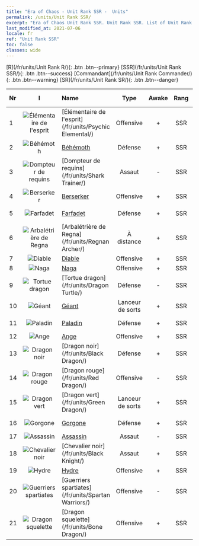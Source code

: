 ```yaml
---
title: "Era of Chaos - Unit Rank SSR -  Units"
permalink: /units/Unit Rank SSR/
excerpt: "Era of Chaos Unit Rank SSR. Unit Rank SSR. List of Unit Rank in Era of Chaos"
last_modified_at: 2021-07-06
locale: fr
ref: "Unit Rank SSR"
toc: false
classes: wide
---
```

 [R](/fr/units/Unit Rank R/){: .btn .btn--primary} [SSR](/fr/units/Unit Rank SSR/){: .btn .btn--success} [Commandant](/fr/units/Unit Rank Commander/){: .btn .btn--warning} [SR](/fr/units/Unit Rank SR/){: .btn .btn--danger} 

  | Nr | I |         Name        |   Type   | Awake | Rang |   Members     |  Stars  | Exclusive | Attack  |     HP    |  Awaken Name  |
  |:---|:-:|:--------------------|:--------:|:-----:|:---------:|:-------------:|:-------:|:---------:|:-------:|:---------:|:--------------|
  | 1 | ![Élémentaire de l'esprit](/images/u/ti_jingshenyuansu.jpg) | [Élémentaire de l'esprit](/fr/units/Psychic Elemental/) | Offensive | + | SSR | x1 | <i class="fas fa-star"/><i class="fas fa-star"/><i class="fas fa-star"/> | + | 212.0 | 1749 |  Élémentaire de magie  |
  | 2 | ![Béhémoth](/images/u/ti_bimeng.jpg) | [Béhémoth](/fr/units/Behemoth/) | Défense | + | SSR | x1 | <i class="fas fa-star"/><i class="fas fa-star"/><i class="fas fa-star"/> | - | 407.3 | 10182 |  Béhémoth royal  |
  | 3 | ![Dompteur de requins](/images/u/ti_xunshashi.jpg) | [Dompteur de requins](/fr/units/Shark Trainer/) | Assaut | - | SSR | x1 | <i class="fas fa-star"/><i class="fas fa-star"/><i class="fas fa-star"/> | - | 792.0 | 5430 |  Chevaucheur de requins  |
  | 4 | ![Berserker](/images/u/ti_kuangzhanshi.jpg) | [Berserker](/fr/units/Berserker/) | Offensive | + | SSR | x1 | <i class="fas fa-star"/><i class="fas fa-star"/><i class="fas fa-star"/> | - | 678.8 | 5317 |  Hurleur macabre  |
  | 5 | ![Farfadet](/images/u/ti_conglinyaojing.jpg) | [Farfadet](/fr/units/Leprechaun/) | Défense | + | SSR | x1 | <i class="fas fa-star"/><i class="fas fa-star"/><i class="fas fa-star"/> | - | 134.5 | 3162 |  Maître Farfadet  |
  | 6 | ![Arbalétrière de Regna](/images/u/ti_ruigenanushou.jpg) | [Arbalétrière de Regna](/fr/units/Regnan Archer/) | À distance | + | SSR | x1 | <i class="fas fa-star"/><i class="fas fa-star"/><i class="fas fa-star"/> | - | 235.5 | 1245 |  Tireur d'élite de Regna  |
  | 7 | ![Diable](/images/u/ti_daemo.jpg) | [Diable](/fr/units/Devil/) | Offensive | + | SSR | x1 | <i class="fas fa-star"/><i class="fas fa-star"/><i class="fas fa-star"/> | - | 792.0 | 5431 |  Archidiable  |
  | 8 | ![Naga](/images/u/ti_shenv.jpg) | [Naga](/fr/units/Naga/) | Offensive | + | SSR | x1 | <i class="fas fa-star"/><i class="fas fa-star"/><i class="fas fa-star"/> | + | 79.4 | 811 |  Reine Naga  |
  | 9 | ![Tortue dragon](/images/u/ti_longgui.jpg) | [Tortue dragon](/fr/units/Dragon Turtle/) | Défense | - | SSR | x1 | <i class="fas fa-star"/><i class="fas fa-star"/><i class="fas fa-star"/> | - | 362.0 | 12000 |  Tortue dragon primaire  |
  | 10 | ![Géant](/images/u/ti_taitan.jpg) | [Géant](/fr/units/Giant/) | Lanceur de sorts | + | SSR | x1 | <i class="fas fa-star"/><i class="fas fa-star"/><i class="fas fa-star"/> | - | 792.0 | 5431 |  Titan  |
  | 11 | ![Paladin](/images/u/ti_shengqishi.jpg) | [Paladin](/fr/units/Paladin/) | Défense | + | SSR | x1 | <i class="fas fa-star"/><i class="fas fa-star"/><i class="fas fa-star"/> | - | 128.0 | 2589 |  Paladin suprême  |
  | 12 | ![Ange](/images/u/ti_datianshi.jpg) | [Ange](/fr/units/Angel/) | Offensive | + | SSR | x1 | <i class="fas fa-star"/><i class="fas fa-star"/><i class="fas fa-star"/> | - | 792.0 | 5431 |  Archange  |
  | 13 | ![Dragon noir](/images/u/ti_heilong.jpg) | [Dragon noir](/fr/units/Black Dragon/) | Défense | + | SSR | x1 | <i class="fas fa-star"/><i class="fas fa-star"/><i class="fas fa-star"/> | - | 430.0 | 8712 |  Roi Dragon noir  |
  | 14 | ![Dragon rouge](/images/u/ti_chilong.jpg) | [Dragon rouge](/fr/units/Red Dragon/) | Offensive | - | SSR | x1 | <i class="fas fa-star"/><i class="fas fa-star"/><i class="fas fa-star"/> | - | 769.3 | 5431 |   -   |
  | 15 | ![Dragon vert](/images/u/ti_lvlong.jpg) | [Dragon vert](/fr/units/Green Dragon/) | Lanceur de sorts | + | SSR | x1 | <i class="fas fa-star"/><i class="fas fa-star"/><i class="fas fa-star"/> | + | 1018.2 | 4525 |  Dragon d'or  |
  | 16 | ![Gorgone](/images/u/ti_manniu.jpg) | [Gorgone](/fr/units/Gorgon/) | Défense | + | SSR | x1 | <i class="fas fa-star"/><i class="fas fa-star"/><i class="fas fa-star"/> | - | 121.1 | 3094 |  Grande Gorgone  |
  | 17 | ![Assassin](/images/u/ti_cishazhe.jpg) | [Assassin](/fr/units/Assassin/) | Assaut | - | SSR | x1 | <i class="fas fa-star"/><i class="fas fa-star"/><i class="fas fa-star"/> | + | 269.0 | 2119 |   -   |
  | 18 | ![Chevalier noir](/images/u/ti_siwangqishi.jpg) | [Chevalier noir](/fr/units/Black Knight/) | Assaut | + | SSR | x4 | <i class="fas fa-star"/><i class="fas fa-star"/><i class="fas fa-star"/> | + | 115.8 | 910 |  Chevalier de l'Effroi  |
  | 19 | ![Hydre](/images/u/ti_duotoulong.jpg) | [Hydre](/fr/units/Hydra/) | Offensive | + | SSR | x1 | <i class="fas fa-star"/><i class="fas fa-star"/><i class="fas fa-star"/> | - | 769.3 | 5770 |  Pyrohydre  |
  | 20 | ![Guerriers spartiates](/images/u/ti_sibada.jpg) | [Guerriers spartiates](/fr/units/Spartan Warriors/) | Offensive | - | SSR | x1 | <i class="fas fa-star"/><i class="fas fa-star"/><i class="fas fa-star"/> | - | 216.0 | 2825 |   -   |
  | 21 | ![Dragon squelette](/images/u/ti_gulong.jpg) | [Dragon squelette](/fr/units/Bone Dragon/) | Offensive | + | SSR | x1 | <i class="fas fa-star"/><i class="fas fa-star"/><i class="fas fa-star"/> | - | 758.0 | 5770 |  Dragon fantôme  |
